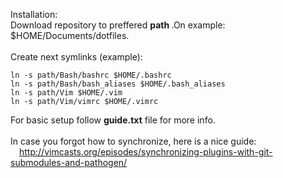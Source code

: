 Installation:
<br>
Download repository to preffered <b> path </b>.On example: $HOME/Documents/dotfiles.
<br>
<br>
Create next symlinks (example):
```
ln -s path/Bash/bashrc $HOME/.bashrc
ln -s path/Bash/bash_aliases $HOME/.bash_aliases
ln -s path/Vim $HOME/.vim
ln -s path/Vim/vimrc $HOME/.vimrc
```
For basic setup follow <b>guide.txt</b> file for more info.
<br>
<br>
In case you forgot how to synchronize, here is a nice guide:
<br>
&emsp;http://vimcasts.org/episodes/synchronizing-plugins-with-git-submodules-and-pathogen/
